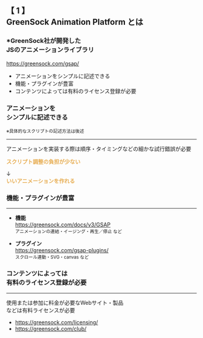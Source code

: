 ## **【 1 】<br>GreenSock Animation Platform とは**

>>>

### ***GreenSock社が開発した<br>JSのアニメーションライブラリ**

https://greensock.com/gsap/

- アニメーションをシンプルに記述できる
- 機能・プラグインが豊富
- コンテンツによっては有料のライセンス登録が必要

>>>

### アニメーションを<br>シンプルに記述できる
<small>※具体的なスクリプトの記述方法は後述</small>
<hr>
アニメーションを実装する際は順序・タイミングなどの細かな試行錯誤が必要

<p class="fragment"><b style="color: #e7ad52">スクリプト調整の負担が少ない</b></p>
<p class="fragment fade-down">↓<br><b style="color: #e7ad52">いいアニメーションを作れる</b></p>

>>>

### 機能・プラグインが豊富
<hr>

- **機能**<br>https://greensock.com/docs/v3/GSAP<br><small>アニメーションの連結・イージング・再生／停止 など</small>

- **プラグイン**<br>https://greensock.com/gsap-plugins/<br><small>スクロール連動・SVG・canvas など</small>

>>>

### コンテンツによっては<br>有料のライセンス登録が必要
<hr>

使用または参加に料金が必要なWebサイト・製品<br>などは有料ライセンスが必要

- https://greensock.com/licensing/
- https://greensock.com/club/
